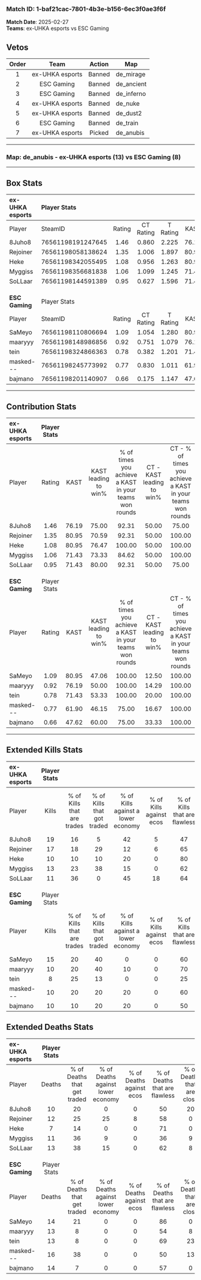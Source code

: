### Match ID: 1-baf21cac-7801-4b3e-b156-6ec3f0ae3f6f  
**Match Date**: 2025-02-27  
**Teams**: ex-UHKA esports vs ESC Gaming  

## Vetos  

| Order | Team | Action | Map |
| :---: | :--: | :----: | --- |
| 1 | ex-UHKA esports | Banned | de_mirage |
| 2 | ESC Gaming | Banned | de_ancient |
| 3 | ESC Gaming | Banned | de_inferno |
| 4 | ex-UHKA esports | Banned | de_nuke |
| 5 | ex-UHKA esports | Banned | de_dust2 |
| 6 | ESC Gaming | Banned | de_train |
| 7 | ex-UHKA esports | Picked | de_anubis |

---  

### **Map**: de_anubis - ex-UHKA esports (13) vs ESC Gaming (8)  
---  

## Box Stats  

| **ex-UHKA esports** | Player Stats      |        |           |          |       |      |       |         |        |      |     |
| :- | :- | :-: | :-: | :-: | :-: | :-: | :-: | :-: | :-: | :-: | :-: |
| Player              | SteamID           | Rating | CT Rating | T Rating | KAST  | ADR  | Kills | Assists | Deaths | K/D  | HS% |
| 8Juho8              | 76561198191247645 |  1.46  |   0.860   |  2.225   | 76.19 | 93.4 |  19   |    3    |   10   | 1.90 | 42  |
| Rejoiner            | 76561198058138624 |  1.35  |   1.006   |  1.897   | 80.95 | 89.9 |  17   |    4    |   12   | 1.42 | 52  |
| Heke                | 76561198342055495 |  1.08  |   0.956   |  1.263   | 80.95 | 49.1 |  10   |    7    |   7    | 1.43 | 10  |
| Myggiss             | 76561198356681838 |  1.06  |   1.099   |  1.245   | 71.43 | 60.2 |  13   |    7    |   11   | 1.18 | 46  |
| SoLLaar             | 76561198144591389 |  0.95  |   0.627   |  1.596   | 71.43 | 70.0 |  11   |    5    |   13   | 0.85 | 36  |
|                     |                   |        |           |          |       |      |       |         |        |      |     |
|                     |                   |        |           |          |       |      |       |         |        |      |     |
|                     |                   |        |           |          |       |      |       |         |        |      |     |
| **ESC Gaming**      | Player Stats      |        |           |          |       |      |       |         |        |      |     |
| Player              | SteamID           | Rating | CT Rating | T Rating | KAST  | ADR  | Kills | Assists | Deaths | K/D  | HS% |
| SaMeyo              | 76561198110806694 |  1.09  |   1.054   |  1.280   | 80.95 | 50.7 |  15   |    2    |   14   | 1.07 | 26  |
| maaryyy             | 76561198148986856 |  0.92  |   0.751   |  1.079   | 76.19 | 62.6 |  10   |    4    |   13   | 0.77 | 80  |
| tein                | 76561198324866363 |  0.78  |   0.382   |  1.201   | 71.43 | 57.3 |   8   |    4    |   13   | 0.62 | 62  |
| masked---           | 76561198245773992 |  0.77  |   0.830   |  1.011   | 61.90 | 71.8 |  10   |    5    |   16   | 0.63 | 70  |
| bajmano             | 76561198201140907 |  0.66  |   0.175   |  1.147   | 47.62 | 57.2 |  10   |    2    |   14   | 0.71 | 50  |
---  

## Contribution Stats  

| **ex-UHKA esports** | Player Stats |       |                      |                                                        |                           |                                                             |                          |                                                            |
| :- | :-: | :-: | :-: | :-: | :-: | :-: | :-: | :-: |
| Player              |    Rating    | KAST  | KAST leading to win% | % of times you achieve a KAST in your teams won rounds | CT - KAST leading to win% | CT - % of times you achieve a KAST in your teams won rounds | T - KAST leading to win% | T - % of times you achieve a KAST in your teams won rounds |
| 8Juho8              |     1.46     | 76.19 |        75.00         |                         92.31                          |           50.00           |                            75.00                            |          90.00           |                           100.00                           |
| Rejoiner            |     1.35     | 80.95 |        70.59         |                         92.31                          |           50.00           |                           100.00                            |          88.89           |                           88.89                            |
| Heke                |     1.08     | 80.95 |        76.47         |                         100.00                         |           50.00           |                           100.00                            |          100.00          |                           100.00                           |
| Myggiss             |     1.06     | 71.43 |        73.33         |                         84.62                          |           50.00           |                           100.00                            |          100.00          |                           77.78                            |
| SoLLaar             |     0.95     | 71.43 |        80.00         |                         92.31                          |           50.00           |                            75.00                            |          100.00          |                           100.00                           |
|                     |              |       |                      |                                                        |                           |                                                             |                          |                                                            |
|                     |              |       |                      |                                                        |                           |                                                             |                          |                                                            |
|                     |              |       |                      |                                                        |                           |                                                             |                          |                                                            |
| **ESC Gaming**      | Player Stats |       |                      |                                                        |                           |                                                             |                          |                                                            |
| Player              |    Rating    | KAST  | KAST leading to win% | % of times you achieve a KAST in your teams won rounds | CT - KAST leading to win% | CT - % of times you achieve a KAST in your teams won rounds | T - KAST leading to win% | T - % of times you achieve a KAST in your teams won rounds |
| SaMeyo              |     1.09     | 80.95 |        47.06         |                         100.00                         |           12.50           |                           100.00                            |          77.78           |                           100.00                           |
| maaryyy             |     0.92     | 76.19 |        50.00         |                         100.00                         |           14.29           |                           100.00                            |          77.78           |                           100.00                           |
| tein                |     0.78     | 71.43 |        53.33         |                         100.00                         |           20.00           |                           100.00                            |          70.00           |                           100.00                           |
| masked---           |     0.77     | 61.90 |        46.15         |                         75.00                          |           16.67           |                           100.00                            |          71.43           |                           71.43                            |
| bajmano             |     0.66     | 47.62 |        60.00         |                         75.00                          |           33.33           |                           100.00                            |          71.43           |                           71.43                            |
---  

## Extended Kills Stats  

| **ex-UHKA esports** | Player Stats |                            |                            |                                    |                         |                              |                                 |                                       |                    |           |
| :- | :-: | :-: | :-: | :-: | :-: | :-: | :-: | :-: | :-: | :-: |
| Player              |    Kills     | % of Kills that are trades | % of Kills that got traded | % of Kills against a lower economy | % of Kills against ecos | % of Kills that are flawless | % of Kills that are close duels | % of Kills that are assisted by flash | Pistol Round Kills | AWP Kills |
| 8Juho8              |      19      |             16             |             5              |                 42                 |            5            |              47              |               11                |                   5                   |         3          |     0     |
| Rejoiner            |      17      |             18             |             29             |                 12                 |            6            |              65              |               18                |                   6                   |         0          |     1     |
| Heke                |      10      |             10             |             10             |                 20                 |            0            |              80              |               10                |                   0                   |         0          |     5     |
| Myggiss             |      13      |             23             |             38             |                 15                 |            0            |              62              |                0                |                   8                   |         2          |     0     |
| SoLLaar             |      11      |             36             |             0              |                 45                 |           18            |              64              |                0                |                   0                   |         0          |     0     |
|                     |              |                            |                            |                                    |                         |                              |                                 |                                       |                    |           |
|                     |              |                            |                            |                                    |                         |                              |                                 |                                       |                    |           |
|                     |              |                            |                            |                                    |                         |                              |                                 |                                       |                    |           |
| **ESC Gaming**      | Player Stats |                            |                            |                                    |                         |                              |                                 |                                       |                    |           |
| Player              |    Kills     | % of Kills that are trades | % of Kills that got traded | % of Kills against a lower economy | % of Kills against ecos | % of Kills that are flawless | % of Kills that are close duels | % of Kills that are assisted by flash | Pistol Round Kills | AWP Kills |
| SaMeyo              |      15      |             20             |             40             |                 0                  |            0            |              60              |                7                |                   0                   |         3          |     7     |
| maaryyy             |      10      |             20             |             40             |                 10                 |            0            |              70              |               10                |                  20                   |         1          |     0     |
| tein                |      8       |             25             |             13             |                 0                  |            0            |              25              |                0                |                   0                   |         1          |     0     |
| masked---           |      10      |             20             |             20             |                 20                 |            0            |              60              |               20                |                  10                   |         1          |     0     |
| bajmano             |      10      |             10             |             20             |                 20                 |            0            |              50              |                0                |                   0                   |         2          |     0     |
## Extended Deaths Stats  

| **ex-UHKA esports** | Player Stats |                             |                                   |                          |                               |                            |                           |               |
| :- | :-: | :-: | :-: | :-: | :-: | :-: | :-: | :-: |
| Player              |    Deaths    | % of Deaths that get traded | % of Deaths against lower economy | % of Deaths against ecos | % of Deaths that are flawless | % of Deaths that are close | % of Deaths while blinded | Deaths to AWP |
| 8Juho8              |      10      |             20              |                 0                 |            0             |              50               |             20             |             0             |       0       |
| Rejoiner            |      12      |             25              |                25                 |            8             |              58               |             0              |             0             |       2       |
| Heke                |      7       |             14              |                 0                 |            0             |              71               |             0              |             0             |       2       |
| Myggiss             |      11      |             36              |                 9                 |            0             |              36               |             9              |            27             |       1       |
| SoLLaar             |      13      |             38              |                15                 |            0             |              62               |             8              |             0             |       2       |
|                     |              |                             |                                   |                          |                               |                            |                           |               |
|                     |              |                             |                                   |                          |                               |                            |                           |               |
|                     |              |                             |                                   |                          |                               |                            |                           |               |
| **ESC Gaming**      | Player Stats |                             |                                   |                          |                               |                            |                           |               |
| Player              |    Deaths    | % of Deaths that get traded | % of Deaths against lower economy | % of Deaths against ecos | % of Deaths that are flawless | % of Deaths that are close | % of Deaths while blinded | Deaths to AWP |
| SaMeyo              |      14      |             21              |                 0                 |            0             |              86               |             0              |             7             |       0       |
| maaryyy             |      13      |              8              |                 0                 |            0             |              54               |             8              |             8             |       0       |
| tein                |      13      |              8              |                 0                 |            0             |              69               |             23             |             0             |       2       |
| masked---           |      16      |             38              |                 0                 |            0             |              50               |             13             |             0             |       1       |
| bajmano             |      14      |              7              |                 0                 |            0             |              57               |             0              |             7             |       3       |
